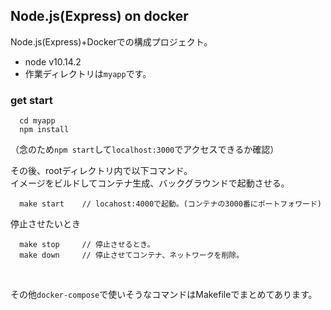 ## Node.js(Express) on docker
Node.js(Express)+Dockerでの構成プロジェクト。

- node v10.14.2
- 作業ディレクトリは`myapp`です。

### get start
      cd myapp
      npm install

（念のため`npm start`して`localhost:3000`でアクセスできるか確認）

その後、rootディレクトリ内で以下コマンド。<br>
イメージをビルドしてコンテナ生成、バックグラウンドで起動させる。

      make start    // locahost:4000で起動。(コンテナの3000番にポートフォワード)

停止させたいとき

      make stop     // 停止させるとき。
      make down　　　// 停止させてコンテナ、ネットワークを削除。

<br>

その他`docker-compose`で使いそうなコマンドはMakefileでまとめてあります。
